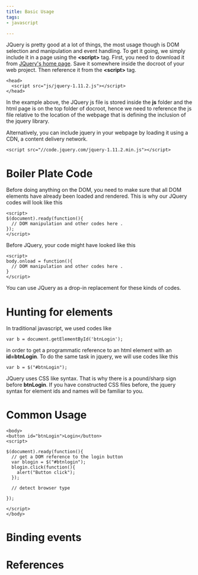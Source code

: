 ```yaml
---
title: Basic Usage
tags:
- javascript

---
```


JQuery is pretty good at a lot of things, the most usage though is DOM selection and manipulation and event handling. To get it going, we simply include it in a page using the **\<script\>** tag. First, you need to download it from [JQuery's home page](https://jquery.com). Save it somewhere inside the docroot of your web project. Then reference it from the **\<script\>** tag.

~~~
<head>
  <script src="js/jquery-1.11.2.js"></script>
</head>
~~~

In the example above, the JQuery js file is stored inside the **js** folder and the html page is on the top folder of docroot, hence we need to reference the js file relative to the location of the webpage that is defining the inclusion of the jquery library.

Alternatively, you can include jquery in your webpage by loading it using a CDN, a content delivery network.

~~~
<script src="//code.jquery.com/jquery-1.11.2.min.js"></script>
~~~


# Boiler Plate Code

Before doing anything on the DOM, you need to make sure that all DOM elements have already been loaded and rendered. This is why our JQuery codes will look like this

~~~
<script>
$(document).ready(function(){
  // DOM manipulation and other codes here .
});
</script>
~~~

Before JQuery, your code might have looked like this

~~~
<script>
body.onload = function(){
  // DOM manipulation and other codes here .
}
</script>
~~~

You can use JQuery as a drop-in replacement for these kinds of codes.

# Hunting for elements

In traditional javascript, we used codes like

`var b = document.getElementById('btnLogin');`

in order to get a programmatic reference to an html element with an **id=btnLogin**. To do the same task in jquery, we will use codes like this

`var b = $("#btnLogin");`

JQuery uses CSS like syntax. That is why there is a pound/sharp sign before **btnLogin**. If you have constructed CSS files before, the jquery syntax for element ids and names will be familiar to you.

# Common Usage


~~~
<body>
<button id="btnLogin">Login</button>
<script>

$(document).ready(function(){
  // get a DOM reference to the login button
  var blogin = $("#btnlogin");
  blogin.click(function(){
    alert("Button click");
  });

  // detect browser type

});

</script>
</body>
~~~

# Binding events



# References
